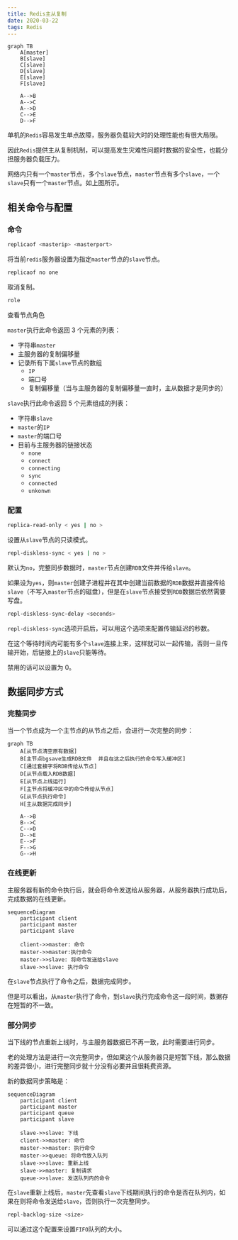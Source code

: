 ```yaml
---
title: Redis主从复制
date: 2020-03-22
tags: Redis
---
```


```mermaid
graph TB
	A[master]
	B[slave]
	C[slave]
	D[slave]
	E[slave]
	F[slave]
	
	A-->B
	A-->C
	A-->D
	C-->E
	D-->F
```

单机的`Redis`容易发生单点故障，服务器负载较大时的处理性能也有很大局限。

因此`Redis`提供主从复制机制，可以提高发生灾难性问题时数据的安全性，也能分担服务器负载压力。

网络内只有一个`master`节点，多个`slave`节点，`master`节点有多个`slave`，一个`slave`只有一个`master`节点。如上图所示。

<!--more-->

## 相关命令与配置

### 命令

```bash
replicaof <masterip> <masterport>
```

将当前`redis`服务器设置为指定`master`节点的`slave`节点。

```bash
replicaof no one
```

取消复制。

```bash
role
```

查看节点角色

`master`执行此命令返回 3 个元素的列表：

- 字符串`master`
- 主服务器的复制偏移量
- 记录所有下属`slave`节点的数组
  - `IP`
  - 端口号
  - 复制偏移量（当与主服务器的复制偏移量一直时，主从数据才是同步的）

`slave`执行此命令返回 5 个元素组成的列表：

- 字符串`slave`
- `master`的`IP`
- `master`的端口号
- 目前与主服务器的链接状态
  - `none`
  - `connect`
  - `connecting`
  - `sync`
  - `connected`
  - `unkonwn`

### 配置

```bash
replica-read-only < yes | no >
```

设置从`slave`节点的只读模式。

```bash
repl-diskless-sync < yes | no >
```

默认为`no`，完整同步数据时，`master`节点创建`RDB`文件并传给`slave`。

如果设为`yes`，则`master`创建子进程并在其中创建当前数据的`RDB`数据并直接传给`slave`（不写入`master`节点的磁盘），但是在`slave`节点接受到`RDB`数据后依然需要写盘。

```bash
repl-diskless-sync-delay <seconds>
```

`repl-diskless-sync`选项开启后，可以用这个选项来配置传输延迟的秒数。

在这个等待时间内可能有多个`slave`连接上来，这样就可以一起传输，否则一旦传输开始，后链接上的`slave`只能等待。

禁用的话可以设置为 0。

## 数据同步方式

### 完整同步

当一个节点成为一个主节点的从节点之后，会进行一次完整的同步：

```mermaid
graph TB
	A[从节点清空原有数据]
	B[主节点bgsave生成RDB文件  并且在这之后执行的命令写入缓冲区]
	C[通过套接字将RDB传给从节点]
	D[从节点载入RDB数据]
	E[从节点上线运行]
	F[主节点将缓冲区中的命令传给从节点]
	G[从节点执行命令]
	H[主从数据完成同步]
	
	A-->B
	B-->C
	C-->D
	D-->E
	E-->F
	F-->G
	G-->H

```

### 在线更新

主服务器有新的命令执行后，就会将命令发送给从服务器，从服务器执行成功后，完成数据的在线更新。

```mermaid
sequenceDiagram 
	participant client
	participant master
	participant slave
	
	client->>master: 命令
	master->>master:执行命令
	master->>slave: 将命令发送给slave
	slave->>slave: 执行命令
```

在`slave`节点执行了命令之后，数据完成同步。

但是可以看出，从`master`执行了命令，到`slave`执行完成命令这一段时间，数据存在短暂的不一致。

### 部分同步

当下线的节点重新上线时，与主服务器数据已不再一致，此时需要进行同步。

老的处理方法是进行一次完整同步，但如果这个从服务器只是短暂下线，那么数据的差异很小，进行完整同步就十分没有必要并且很耗费资源。

新的数据同步策略是：

```mermaid
sequenceDiagram 
	participant client
	participant master
	participant queue
	participant slave
	
	slave->>slave: 下线
	client->>master: 命令
	master->>master: 执行命令
	master->>queue: 将命令放入队列
	slave->>slave: 重新上线
	slave->>master: 复制请求
	queue->>slave: 发送队列内的命令
```

在`slave`重新上线后，`master`先查看`slave`下线期间执行的命令是否在队列内，如果在则将命令发送给`slave`，否则执行一次完整同步。

```bash
repl-backlog-size <size>
```

可以通过这个配置来设置`FIFO`队列的大小。



